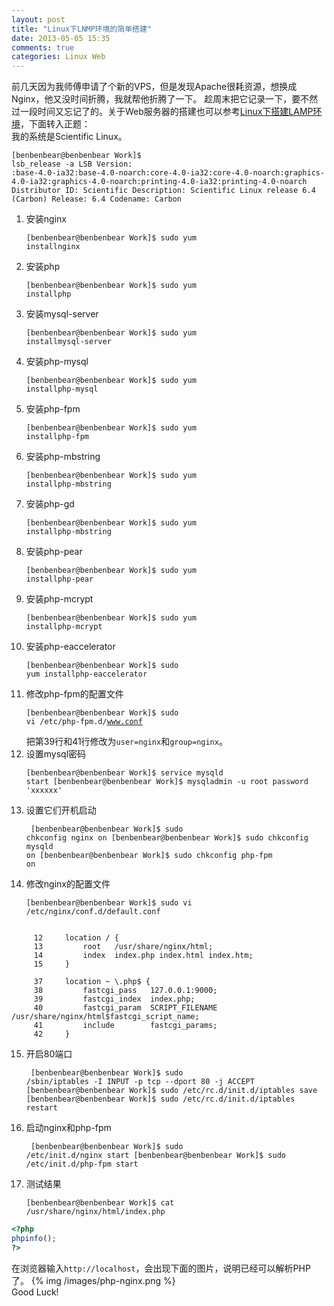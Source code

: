 ```yaml
---
layout: post
title: "Linux下LNMP环境的简单搭建"
date: 2013-05-05 15:35
comments: true
categories: Linux Web 
---
```


前几天因为我师傅申请了个新的VPS，但是发现Apache很耗资源，想换成Nginx，他又没时间折腾，我就帮他折腾了一下。
趁周末把它记录一下，要不然过一段时间又忘记了的。关于Web服务器的搭建也可以参考[Linux下搭建LAMP环境](http://www.coolshare.pw/blog/2013/04/12/linuxxia-da-jian-lamphuan-jing/)，下面转入正题：     
我的系统是Scientific Linux。<pre><code>[benbenbear@benbenbear Work]$ lsb_release -a
LSB Version:    :base-4.0-ia32:base-4.0-noarch:core-4.0-ia32:core-4.0-noarch:graphics-4.0-ia32:graphics-4.0-noarch:printing-4.0-ia32:printing-4.0-noarch
Distributor ID:	Scientific
Description:	Scientific Linux release 6.4 (Carbon)
Release:	6.4
Codename:	Carbon</pre></code>
1. 安装nginx<pre><code>[benbenbear@benbenbear Work]$ sudo yum installnginx</pre></code>
2. 安装php<pre><code>[benbenbear@benbenbear Work]$ sudo yum installphp</pre></code>
3. 安装mysql-server<pre><code>[benbenbear@benbenbear Work]$ sudo yum installmysql-server</pre></code>
4. 安装php-mysql<pre><code>[benbenbear@benbenbear Work]$ sudo yum installphp-mysql</pre></code>
5. 安装php-fpm<pre><code>[benbenbear@benbenbear Work]$ sudo yum installphp-fpm</pre></code>
6. 安装php-mbstring<pre><code>[benbenbear@benbenbear Work]$ sudo yum installphp-mbstring</pre></code>
7. 安装php-gd<pre><code>[benbenbear@benbenbear Work]$ sudo yum installphp-mbstring</pre></code>
8. 安装php-pear<pre><code>[benbenbear@benbenbear Work]$  sudo yum installphp-pear</pre></code>
9. 安装php-mcrypt<pre><code>[benbenbear@benbenbear Work]$ sudo yum installphp-mcrypt</pre></code>
10. 安装php-eaccelerator<pre><code>[benbenbear@benbenbear Work]$ sudo  yum installphp-eaccelerator</pre></code>
11. 修改php-fpm的配置文件<pre><code>[benbenbear@benbenbear Work]$ sudo vi /etc/php-fpm.d/www.conf</pre></code>把第39行和41行修改为`user=nginx`和`group=nginx`。  
12. 设置mysql密码<pre><code>[benbenbear@benbenbear Work]$ service mysqld start
[benbenbear@benbenbear Work]$ mysqladmin -u root password 'xxxxxx'</pre></code>
13. 设置它们开机启动<pre><code>
[benbenbear@benbenbear Work]$ sudo chkconfig nginx on
[benbenbear@benbenbear Work]$ sudo chkconfig mysqld on
[benbenbear@benbenbear Work]$ sudo chkconfig php-fpm on</pre></code>
14. 修改nginx的配置文件<pre><code>[benbenbear@benbenbear Work]$ sudo vi /etc/nginx/conf.d/default.conf</pre></code>
<pre><code>
	 12     location / {
     13         root   /usr/share/nginx/html;
     14         index  index.php index.html index.htm;
     15     }

 	 37     location ~ \.php$ {
     38         fastcgi_pass   127.0.0.1:9000;
     39         fastcgi_index  index.php;
     40         fastcgi_param  SCRIPT_FILENAME  /usr/share/nginx/html$fastcgi_script_name;
     41         include        fastcgi_params;
     42     }
</pre></code>    
15. 开启80端口<pre><code>
[benbenbear@benbenbear Work]$ sudo /sbin/iptables -I INPUT -p tcp --dport 80 -j ACCEPT
[benbenbear@benbenbear Work]$ sudo /etc/rc.d/init.d/iptables save
[benbenbear@benbenbear Work]$ sudo /etc/rc.d/init.d/iptables restart</pre></code>
16. 启动nginx和php-fpm<pre><code>
[benbenbear@benbenbear Work]$ sudo /etc/init.d/nginx start
[benbenbear@benbenbear Work]$ sudo /etc/init.d/php-fpm start</pre></code>
17. 测试结果<pre><code>[benbenbear@benbenbear Work]$ cat /usr/share/nginx/html/index.php</pre></code>
``` php
<?php
phpinfo();
?>
```
在浏览器输入`http://localhost`，会出现下面的图片，说明已经可以解析PHP了。 
{% img /images/php-nginx.png %}     
Good Luck!



